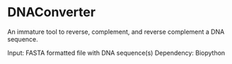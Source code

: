 # DNAConverter
An immature tool to reverse, complement, and reverse complement a DNA sequence.

Input: FASTA formatted file with DNA sequence(s)
Dependency: Biopython
